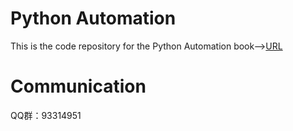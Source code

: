 # Python Automation
This is the code repository for the Python Automation book--><a href="https://item.jd.com/12603840.html?dist=jd">URL</a>
# Communication
QQ群：93314951
